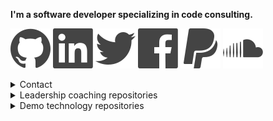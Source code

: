<p><b>I'm a software developer specializing in code consulting.</b></p>

<p>
    <a href="https://github.com/joelparkerhenderson"><img src="https://raw.githubusercontent.com/joelparkerhenderson/joelparkerhenderson/main/assets/images/icons/nucleo-social-icons/svg/logo/github.svg"></a>
    <a href="https://linkedin.com/in/joelparkerhenderson"><img src="https://raw.githubusercontent.com/joelparkerhenderson/joelparkerhenderson/main/assets/images/icons/nucleo-social-icons/svg/logo/linkedin.svg"></a>
    <a href="https://twitter.com/joel_henderson"><img src="https://raw.githubusercontent.com/joelparkerhenderson/joelparkerhenderson/main/assets/images/icons/nucleo-social-icons/svg/logo/twitter.svg"></a>
    <a href="https://facebook.com/joelparkerhenderson"><img src="https://raw.githubusercontent.com/joelparkerhenderson/joelparkerhenderson/main/assets/images/icons/nucleo-social-icons/svg/logo/facebook.svg"></a>
    <a href="https://paypal.me/joelparkerhenderson"><img src="https://raw.githubusercontent.com/joelparkerhenderson/joelparkerhenderson/main/assets/images/icons/nucleo-social-icons/svg/logo/paypal.svg"></a>
    <a href="https://soundcloud.com/joelparkerhenderson"><img src="https://raw.githubusercontent.com/joelparkerhenderson/joelparkerhenderson/main/assets/images/icons/nucleo-social-icons/svg/logo/soundcloud.svg"></a>
</p>


<details>
  <summary>Contact</summary>
      <ul>
        <li><a href="https://linkedin.com/in/joelparkerhenderson"></a>LinkedIn: https://linkedin.com/in/joelparkerhenderson</li>
        <li><a href="https://github.com/joelparkerhenderson">GitHub: https://github.com/joelparkerhenderson</a></li>
        <li><a href="https://twitter.com/joel_henderson">Twitter: https://twitter.com/joel_henderson</a></li>
        <li><a href="https://facebook.com/joelparkerhenderson">Facebook: https://facebook.com/joelparkerhenderson</a></li>
        <li><a href="https://angel.co/joelparkerhenderson">AngelList: https://angel.co/joelparkerhenderson</a></li>
        <li><a href="https://www.crunchbase.com/person/joel-parker-henderson">Crunchbase: https://www.crunchbase.com/person/joel-parker-henderson</a></li>
        <li><a href="https://calendly.com/joelparkerhenderson">Calendly: https://calendly.com/joelparkerhenderson</a></li>
        <li><a href="https://paypal.me/joelparkerhenderson">PayPal: https://paypal.me/joelparkerhenderson</a></li> 
        <li><a href="https://account.venmo.com/u/joelparkerhenderson">Venmo: https://account.venmo.com/u/joelparkerhenderson</a></li> 
        <li><a href="https://soundcloud.com/joelparkerhenderson">Soundcloud: https://soundcloud.com/joelparkerhenderson</a>
    </li>
</details> 

<details>
    <summary>Leadership coaching repositories</summary>
    <ul>
        <li><a href="https://github.com/joelparkerhenderson/adkar_change_management_model">ADKAR change management model</a></li>
        <li><a href="https://github.com/joelparkerhenderson/agile_assessment">Agile assessment</a></li>
        <li><a href="https://github.com/joelparkerhenderson/always-improving">Always improving: book summaries</a></li>
        <li><a href="https://github.com/joelparkerhenderson/architecture_decision_record">Architecture Decision Record (ADR)</a></li>
        <li><a href="https://github.com/joelparkerhenderson/business_model_canvas">Business model canvas (BMC)</a></li>
        <li><a href="https://github.com/joelparkerhenderson/code_of_conduct_guidelines">Code of conduct guidelines</a></li>
        <li><a href="https://github.com/joelparkerhenderson/company_culture">Company culture</a></li>
        <li><a href="https://github.com/joelparkerhenderson/coordinated_disclosure">Coordinated disclosure</a></li>
        <li><a href="https://github.com/joelparkerhenderson/critical_success_factor">Critical success factor (CSF)</a></li>
        <li><a href="https://github.com/joelparkerhenderson/crucial_conversations">Crucial conversations</a></li>
        <li><a href="https://github.com/joelparkerhenderson/decision_record">Decision Record (DR) template</a></li>
        <li><a href="https://github.com/joelparkerhenderson/discovery_assessment">Discovery assessment</a></li>
        <li><a href="https://github.com/joelparkerhenderson/enterprise_architecture_assessment">Enterprise architecture assessment</a></li>
        <li><a href="https://github.com/joelparkerhenderson/feedback_request_template">Feedback request template</a></li>
        <li><a href="https://github.com/joelparkerhenderson/first_aid_kit">First ait kit for teams</a></li>
        <li><a href="https://github.com/joelparkerhenderson/functional_specifications_template">Functional specifications template</a></li>
        <li><a href="https://github.com/joelparkerhenderson/functional_specifications_tutorial">Functional specifications tutorial</a></li>
        <li><a href="https://github.com/joelparkerhenderson/goals_ideas_steps_tasks">Goals Ideas Steps Tasks (GIST)</a></li>
        <li><a href="https://github.com/joelparkerhenderson/intent_plan">Intent plan</a></li>
        <li><a href="https://github.com/joelparkerhenderson/issues">Issues</a></li>
        <li><a href="https://github.com/joelparkerhenderson/key_performance_indicator">Key Performance Indictor (KPI)</a></li>
        <li><a href="https://github.com/joelparkerhenderson/key_risk_indicator">Key Risk Indicator (KRI)</a></li>
        <li><a href="https://github.com/joelparkerhenderson/leadership">Leadership: selected notes &amp; advice</a></li>
        <li><a href="https://github.com/joelparkerhenderson/lean_business_lists">Lean business lists</a></li>
        <li><a href="https://github.com/joelparkerhenderson/maturity_models">Maturity models (MMs)</a></li>
        <li><a href="https://github.com/joelparkerhenderson/metrics">Metrics: ideas &amp; examples</a></li>
        <li><a href="https://github.com/joelparkerhenderson/milestones">Milestones: ideas &amp; examples</a></li>
        <li><a href="https://github.com/joelparkerhenderson/net_promoter_score">Net promoter score (NPS)</a></li>
        <li><a href="https://github.com/joelparkerhenderson/objectives_and_key_results">Objectives &amp; Key Results (OKR)</a></li>
        <li><a href="https://github.com/joelparkerhenderson/oblique_strategies">Oblique strategies for creative thinking</a></li>
        <li><a href="https://github.com/joelparkerhenderson/ooda_loop">OODA loop: Observe Orient Decide Act</a></li>
        <li><a href="https://github.com/joelparkerhenderson/outputs_vs_outcomes">Outputs vs. outcomes (OVO)</a></li>
        <li><a href="https://github.com/joelparkerhenderson/pitch_deck_quick_start">Pitch deck quick start</a></li>
        <li><a href="https://github.com/joelparkerhenderson/powerful_questions">Powerful questions: insight, innovation, action</a></li>
        <li><a href="https://github.com/joelparkerhenderson/project_management_checklist">Project management checklist</a></li>
        <li><a href="https://github.com/joelparkerhenderson/quad_chart">Quad chart</a></li>
        <li><a href="https://github.com/joelparkerhenderson/queueing_theory">Queueing theory</a></li>
        <li><a href="https://github.com/joelparkerhenderson/responsibility_assignment_matrix">Responsibility assignment matrix (RAM)</a></li>
        <li><a href="https://github.com/joelparkerhenderson/smart_criteria">SMART criteria</a></li>
        <li><a href="https://github.com/joelparkerhenderson/social_value_orientation">Social value orientation (SVO)</a></li>
        <li><a href="https://github.com/joelparkerhenderson/software_development_methodologies">Software development methodologies</a></li>
        <li><a href="https://github.com/joelparkerhenderson/spade_decision_framework">SPADE decision framework</a></li>
        <li><a href="https://github.com/joelparkerhenderson/stakeholder_analysis">Stakeholder analysis</a></li>
        <li><a href="https://github.com/joelparkerhenderson/statement_of_work">Statement Of Work (SOW) template</a></li>
        <li><a href="https://github.com/joelparkerhenderson/strategic_balanced_scorecard">Strategic Balanced Scorecard (SBS)</a></li>
        <li><a href="https://github.com/joelparkerhenderson/system_quality_attributes">System quality attributes (SQAs)</a></li>
        <li><a href="https://github.com/joelparkerhenderson/team_focus">TEAM FOCUS teamwork framework</a></li>
        <li><a href="https://github.com/joelparkerhenderson/thought_leadership_writing">Thought leadership writing</a></li>
        <li><a href="https://github.com/joelparkerhenderson/value_stream_mapping">Value Stream Mapping (VSM)</a></li>
        <li><a href="https://github.com/joelparkerhenderson/vision_statements">Vision statements &amp; mission statements</a></li>
        <li><a href="https://github.com/joelparkerhenderson/ways-of-working">Ways of working for teams</a></li>
        <li><a href="https://github.com/joelparkerhenderson/wordbooks">Wordbooks: glossaries, lexicons, terminology</a></li>
        <li><a href="https://github.com/sixarm/sixarm_company_confidentiality_agreement">Confidentiality agreement</a></li>
        <li><a href="https://github.com/sixarm/sixarm_company_consulting_agreement">Consulting agreement</a></li>
    </ul>
</details>

<details>
    <summary>Demo technology repositories</summary>
    <ul>
        <li><a href="https://github.com/joelparkerhenderson/demo_aws_lambda">AWS Lamba</a></li>
        <li><a href="https://github.com/joelparkerhenderson/demo_consul">Consul</a></li>
        <li><a href="https://github.com/joelparkerhenderson/demo_d3_divs">D3 Divs</a></li>
        <li><a href="https://github.com/joelparkerhenderson/demo_d3_stickies">D3 Stickies</a></li>
        <li><a href="https://github.com/joelparkerhenderson/demo_d3_target">D3 Target</a></li>
        <li><a href="https://github.com/joelparkerhenderson/demo_data_schema_transforms">Schema transforms</a></li>
        <li><a href="https://github.com/joelparkerhenderson/demo_date_time_format">Date-Time Format</a></li>
        <li><a href="https://github.com/joelparkerhenderson/demo_elixir_phoenix">Elixir &amp;Phoenix</a></li>
        <li><a href="https://github.com/joelparkerhenderson/demo_java_spring_boot_rest">Java Spring Boot Rest</a></li>
        <li><a href="https://github.com/joelparkerhenderson/demo_job_title_descriptions">Job title bescriptions</a></li>
        <li><a href="https://github.com/joelparkerhenderson/demo_json_api_beginner">JSON API beginner</a></li>
        <li><a href="https://github.com/joelparkerhenderson/demo_json_api_hello_world">JSON API hello world</a></li>
        <li><a href="https://github.com/joelparkerhenderson/demo_json_api_specification">JSON API specifications</a></li>
        <li><a href="https://github.com/joelparkerhenderson/demo_liquibase_hello_world">Liquibase hello world</a></li>
        <li><a href="https://github.com/joelparkerhenderson/demo_liquibase_yaml">Liquibase YAML</a></li>
        <li><a href="https://github.com/joelparkerhenderson/demo_of_swift_items">Demo of Swift items</a></li>
        <li><a href="https://github.com/joelparkerhenderson/demo_oracle_sql_todo">Oracle SQL todo</a></li>
        <li><a href="https://github.com/joelparkerhenderson/demo_python_flask_hello_world">Python Flask hello world</a></li>
        <li><a href="https://github.com/joelparkerhenderson/demo_ruby_sinatra_hello_world">Ruby Sinatra hello world</a></li>
        <li><a href="https://github.com/joelparkerhenderson/demo_swagger">Swagger a.k.a. OpenAPI</a></li>
        <li><a href="https://github.com/joelparkerhenderson/demo_swift_alamofire">Swift Alamofire for networking</a></li>
        <li><a href="https://github.com/joelparkerhenderson/demo_swift_carthage">Swift Carthage for packagem management</a></li>
        <li><a href="https://github.com/joelparkerhenderson/demo_swift_charts">Swift Charts</a></li>
        <li><a href="https://github.com/joelparkerhenderson/demo_swift_excel_xlsx_reader_writer">Swift Excel XLSX reader/writer</a></li>
        <li><a href="https://github.com/joelparkerhenderson/demo_swift_hello_world">Swift Hello World</a></li>
        <li><a href="https://github.com/joelparkerhenderson/demo_swift_items">Swift items</a></li>
        <li><a href="https://github.com/joelparkerhenderson/demo_swift_master_detail">Swift master/detail</a></li>
        <li><a href="https://github.com/joelparkerhenderson/demo_swift_news">Swift news</a></li>
        <li><a href="https://github.com/joelparkerhenderson/demo_swift_objectmapper">Swift ObjectMapper for JSON models</a></li>
        <li><a href="https://github.com/joelparkerhenderson/demo_swift_quick_nimble">Swift Quick Nimble for TDD BDD testing</a></li>
        <li><a href="https://github.com/joelparkerhenderson/demo_swift_realm">Swift Realm mobile database</a></li>
        <li><a href="https://github.com/joelparkerhenderson/demo_swift_rest">Swift REST</a></li>
        <li><a href="https://github.com/joelparkerhenderson/demo_swift_rest_master_detail_page">Swift REST master/detail page</a></li>
        <li><a href="https://github.com/joelparkerhenderson/demo_swift_sqlite">Swift SQLite</a></li>
        <li><a href="https://github.com/joelparkerhenderson/demo_swift_taylor">Swift Taylor</a></li>
        <li><a href="https://github.com/joelparkerhenderson/demo_swift_text_view">Swift text view</a></li>
        <li><a href="https://github.com/joelparkerhenderson/demo_terraform">Terraform</a></li>
        <li><a href="https://github.com/joelparkerhenderson/demo_terraform_2">Terraform 2</a></li>
        <li><a href="https://github.com/joelparkerhenderson/demo_vagrant_virtualbox_aws">Vagrant VirtualBox AWS</a></li>
        <li><a href="https://github.com/joelparkerhenderson/demo_yaml_files_to_swift_classes">YAML files to Swift classes</a></li>
    </ul>
</details>
